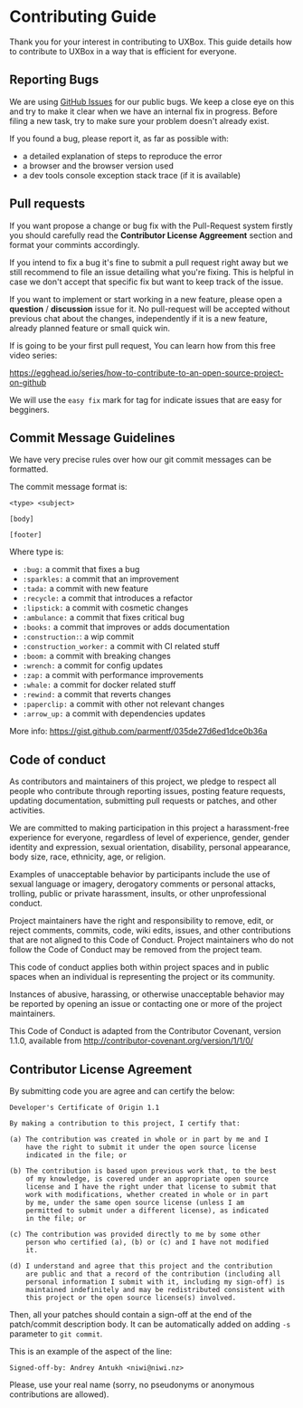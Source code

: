 # Contributing Guide #

Thank you for your interest in contributing to UXBox. This guide details how
to contribute to UXBox in a way that is efficient for everyone.


## Reporting Bugs ##

We are using [GitHub Issues](https://github.com/uxbox/uxbox/issues)
for our public bugs. We keep a close eye on this and try to make it
clear when we have an internal fix in progress. Before filing a new
task, try to make sure your problem doesn't already exist.

If you found a bug, please report it, as far as possible with:

- a detailed explanation of steps to reproduce the error
- a browser and the browser version used
- a dev tools console exception stack trace (if it is available)


## Pull requests ##

If you want propose a change or bug fix with the Pull-Request system
firstly you should carefully read the **Contributor License Aggreement**
section and format your commints accordingly.

If you intend to fix a bug it's fine to submit a pull request right
away but we still recommend to file an issue detailing what you're
fixing. This is helpful in case we don't accept that specific fix but
want to keep track of the issue.

If you want to implement or start working in a new feature, please
open a **question** / **discussion** issue for it. No pull-request
will be accepted without previous chat about the changes,
independently if it is a new feature, already planned feature or small
quick win.

If is going to be your first pull request, You can learn how from this
free video series:

https://egghead.io/series/how-to-contribute-to-an-open-source-project-on-github

We will use the `easy fix` mark for tag for indicate issues that are
easy for begginers.


## Commit Message Guidelines ##

We have very precise rules over how our git commit messages can be formatted.

The commit message format is:

```
<type> <subject>

[body]

[footer]
```

Where type is:

- `:bug:` a commit that fixes a bug
- `:sparkles:` a commit that an improvement
- `:tada:` a commit with new feature
- `:recycle:` a commit that introduces a refactor
- `:lipstick:` a commit with cosmetic changes
- `:ambulance:` a commit that fixes critical bug
- `:books:` a commit that improves or adds documentation
- `:construction:`: a wip commit
- `:construction_worker:` a commit with CI related stuff
- `:boom:` a commit with breaking changes
- `:wrench:` a commit for config updates
- `:zap:` a commit with performance improvements
- `:whale:` a commit for docker related stuff
- `:rewind:` a commit that reverts changes
- `:paperclip:` a commit with other not relevant changes
- `:arrow_up:` a commit with dependencies updates

More info: https://gist.github.com/parmentf/035de27d6ed1dce0b36a


## Code of conduct ##

As contributors and maintainers of this project, we pledge to respect
all people who contribute through reporting issues, posting feature
requests, updating documentation, submitting pull requests or patches,
and other activities.

We are committed to making participation in this project a
harassment-free experience for everyone, regardless of level of
experience, gender, gender identity and expression, sexual
orientation, disability, personal appearance, body size, race,
ethnicity, age, or religion.

Examples of unacceptable behavior by participants include the use of
sexual language or imagery, derogatory comments or personal attacks,
trolling, public or private harassment, insults, or other
unprofessional conduct.

Project maintainers have the right and responsibility to remove, edit,
or reject comments, commits, code, wiki edits, issues, and other
contributions that are not aligned to this Code of Conduct. Project
maintainers who do not follow the Code of Conduct may be removed from
the project team.

This code of conduct applies both within project spaces and in public
spaces when an individual is representing the project or its
community.

Instances of abusive, harassing, or otherwise unacceptable behavior
may be reported by opening an issue or contacting one or more of the
project maintainers.

This Code of Conduct is adapted from the Contributor Covenant, version
1.1.0, available from http://contributor-covenant.org/version/1/1/0/


## Contributor License Agreement ##

By submitting code you are agree and can certify the below:

    Developer's Certificate of Origin 1.1

    By making a contribution to this project, I certify that:

    (a) The contribution was created in whole or in part by me and I
        have the right to submit it under the open source license
        indicated in the file; or

    (b) The contribution is based upon previous work that, to the best
        of my knowledge, is covered under an appropriate open source
        license and I have the right under that license to submit that
        work with modifications, whether created in whole or in part
        by me, under the same open source license (unless I am
        permitted to submit under a different license), as indicated
        in the file; or

    (c) The contribution was provided directly to me by some other
        person who certified (a), (b) or (c) and I have not modified
        it.

    (d) I understand and agree that this project and the contribution
        are public and that a record of the contribution (including all
        personal information I submit with it, including my sign-off) is
        maintained indefinitely and may be redistributed consistent with
        this project or the open source license(s) involved.

Then, all your patches should contain a sign-off at the end of the
patch/commit description body. It can be automatically added on adding
`-s` parameter to `git commit`.

This is an example of the aspect of the line:

	Signed-off-by: Andrey Antukh <niwi@niwi.nz>

Please, use your real name (sorry, no pseudonyms or anonymous
contributions are allowed).


